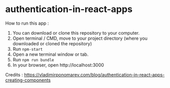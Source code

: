 # authentication-in-react-apps

How to run this app :

1. You can download or clone this repository to your computer. 
2. Open terminal / CMD, move to your project directory (where you downloaded or cloned the repository)
3. Run <code>npm-start</code>
4. Open a new terminal window or tab. 
5. Run <code>npm run bundle</code>
6. In your browser, open http://localhost:3000

Credits : https://vladimirponomarev.com/blog/authentication-in-react-apps-creating-components
